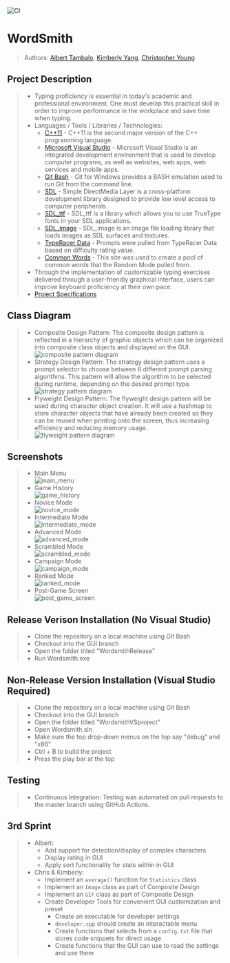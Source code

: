 ![CI](https://github.com/cs100/final-project-2ndstorystudio/workflows/CI/badge.svg)
# WordSmith
 > Authors: [Albert Tambalo](https://github.com/alberttambalo), [Kimberly Yang](https://github.com/kimberlytyang), [Christopher Young](https://github.com/ChrisYoung1048)

## Project Description
 > * Typing proficiency is essential in today's academic and professional environment. One must develop this practical skill in order to improve performance in the workplace and save time when typing.
 > * Languages / Tools / Libraries / Technologies:
 >   * [C++11](https://en.cppreference.com/w/cpp/11) - C++11 is the second major version of the C++ programming language.
 >   * [Microsoft Visual Studio](https://visualstudio.microsoft.com/) - Microsoft Visual Studio is an integrated development environment that is used to develop computer programs, as well as websites, web apps, web services and mobile apps.
 >   * [Git Bash](https://gitforwindows.org/) - Git for Windows provides a BASH emulation used to run Git from the command line.
 >   * [SDL](https://www.libsdl.org/) - Simple DirectMedia Layer is a cross-platform development library designed to provide low level access to computer peripherals.
 >   * [SDL_ttf](https://www.libsdl.org/projects/SDL_ttf/) - SDL_ttf is a library which allows you to use TrueType fonts in your SDL applications.
 >   * [SDL_image](https://www.libsdl.org/projects/SDL_image/) - SDL_image is an image file loading library that loads images as SDL surfaces and textures.
 >   * [TypeRacer Data](http://typeracerdata.com/texts) - Prompts were pulled from TypeRacer Data based on difficulty rating value.
 >   * [Common Words](https://englishyourway.com.br/vocabulary-the-300-most-commonly-used-english-words/) - This site was used to create a pool of common words that the Random Mode pulled from.
 > * Through the implementation of customizable typing exercises delivered through a user-friendly graphical interface, users can improve keyboard proficiency at their own pace.
 > * [Project Specifications](https://docs.google.com/document/d/1ejA8TL6ZKhy_L3s7JrmXWeAPj9ibm9LW2zqrtt7pb3Q/edit?usp=sharing)

## Class Diagram
 > * Composite Design Pattern: The composite design pattern is reflected in a hierarchy of graphic objects which can be organized into composite class objects and displayed on the GUI.<br/>
 ![composite pattern diagram](res/composite.png)
 > * Strategy Design Pattern: The strategy design pattern uses a prompt selector to choose between 6 different prompt parsing algorithms. This pattern will allow the algorithm to be selected during runtime, depending on the desired prompt type.<br/>
 ![strategy pattern diagram](res/strategy.png)
 > * Flyweight Design Pattern: The flyweight design pattern will be used during character object creation. It will use a hashmap to store character objects that have already been created so they can be reused when printing onto the screen, thus increasing efficiency and reducing memory usage.<br/>
 ![flyweight pattern diagram](res/flyweight.png)
 
 ## Screenshots
 > * Main Menu<br/>
 ![main_menu](res/menu.png)
  > * Game History<br/>
 ![game_history](res/history.png)
  > * Novice Mode<br/>
 ![novice_mode](res/novice.png)
  > * Intermediate Mode<br/>
 ![intermediate_mode](res/intermediate.png)
  > * Advanced Mode<br/>
 ![advanced_mode](res/advanced.png)
  > * Scrambled Mode<br/>
 ![scrambled_mode](res/scrambled.png)
  > * Campaign Mode<br/>
 ![campaign_mode](res/campaign.png)
  > * Ranked Mode<br/>
 ![ranked_mode](res/ranked.png)
  > * Post-Game Screen<br/>
 ![post_game_screen](res/past.png)
 
 ## Release Verison Installation (No Visual Studio)
 > * Clone the repository on a local machine using Git Bash
 > * Checkout into the GUI branch
 > * Open the folder titled "WordsmithRelease"
 > * Run Wordsmith.exe
 
 ## Non-Release Version Installation (Visual Studio Required)
 > * Clone the repository on a local machine using Git Bash
 > * Checkout into the GUI branch
 > * Open the folder titled "WordsmithVSproject"
 > * Open Wordsmith.sln
 > * Make sure the top drop-down menus on the top say "debug" and "x86"
 > * Ctrl + B to build the project
 > * Press the play bar at the top
 
 ## Testing
 > * Continuous Integration: Testing was automated on pull requests to the master branch using GitHub Actions.
 
  ## 3rd Sprint
 > * Albert:
 >   * Add support for detection/display of complex characters
 >   * Display rating in GUI
 >   * Apply sort functionality for stats within in GUI
 > * Chris & Kimberly:
 >   * Implement an `average()` function for `Statistics` class
 >   * Implement an `Image` class as part of Composite Design
 >   * Implement an `GIF` class as part of Composite Design
 >   * Create Developer Tools for convenient GUI customization and preset
 >      * Create an executable for developer settings
 >      * `developer.cpp` should create an interactable menu
 >      * Create functions that selects from a `config.txt` file that stores code snippets for direct usage
 >      * Create functions that the GUI can use to read the settings and use them
 
